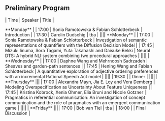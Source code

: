 ## Preliminary Program

| Time | Speaker | Title |
<td colspan=3> **Monday** |
| 17:00 | Sonia Ramotowska & Fabian Schlotterbeck | Introduction | 
| 17:30 | Carolin Dudschig | tba |
||||
<td colspan=3> **Monday** |
| 17:00 | Sonia Ramotowska & Fabian Schlotterbeck | Investigation of semantic representations of quantifiers with the Diffusion Decision Model |
| 17:45 | Mizuki Iinuma, Sora Tagami, Yuta Takahashi and Daisuke Bekki | Neural DTS: A hybrid NLI system combining two procedural approaches |
||||
| **Wednesday** |
| 17:00 | Daphne Wang and Mehrnoosh Sadrzadeh | Sheaves and garden-path sentences | 
| 17:45 | Hening Wang and Fabian Schlotterbeck | A quantitative exploration of adjective ordering preferences with an incremental Rational Speech Act model |  
||||
| 19:30 | | Dinner |
||||
| **Thursday** |||
| 17:00 | Alexandra Mayn, Jia E. Loy and Vera Demberg | Modeling Overspecification as Uncertainty About Feature Uniqueness |
| 17:45 | Kristina Kobrock, Xenia Ohmer, Elia Bruni and Nicole Gotzner | Pragmatics in referential communication: An investigation of concept communication and the role of pragmatics with an emergent communication game |  
||||
| **Friday** |||
| 17:00 | Bob van Tiel | tba | 
| 18:00 | | Final Discussion |  

